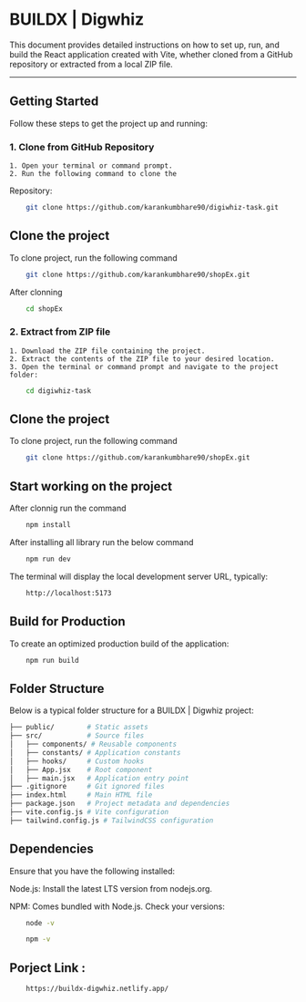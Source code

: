 # **BUILDX | Digwhiz**

This document provides detailed instructions on how to set up, run, and build the React application created with Vite, whether cloned from a GitHub repository or extracted from a local ZIP file.

---

## **Getting Started**

Follow these steps to get the project up and running:

### **1. Clone from GitHub Repository**

    1. Open your terminal or command prompt.
    2. Run the following command to clone the 
    
Repository:
```bash
    git clone https://github.com/karankumbhare90/digiwhiz-task.git 
   ```
   

## Clone the project

To clone project, run the following command

```bash
    git clone https://github.com/karankumbhare90/shopEx.git
```
After clonning
```bash
    cd shopEx 
```

### **2. Extract from ZIP file**

    1. Download the ZIP file containing the project.
    2. Extract the contents of the ZIP file to your desired location.
    3. Open the terminal or command prompt and navigate to the project folder:

```bash
    cd digiwhiz-task
```

   
## Clone the project

To clone project, run the following command

```bash
    git clone https://github.com/karankumbhare90/shopEx.git
```



## Start working on the project

After clonnig run the command
```bash
    npm install
```

After installing all library run the below command

```bash
    npm run dev
```

The terminal will display the local development server URL, typically:

```bash
    http://localhost:5173
```


## Build for Production
To create an optimized production build of the application:
```bash
    npm run build
```


## Folder Structure
Below is a typical folder structure for a BUILDX | Digwhiz project:
```bash
├── public/        # Static assets
├── src/           # Source files
│   ├── components/ # Reusable components
│   ├── constants/ # Application constants
│   ├── hooks/     # Custom hooks
│   ├── App.jsx    # Root component
│   ├── main.jsx   # Application entry point
├── .gitignore     # Git ignored files
├── index.html     # Main HTML file
├── package.json   # Project metadata and dependencies
├── vite.config.js # Vite configuration
├── tailwind.config.js # TailwindCSS configuration
```

## Dependencies
Ensure that you have the following installed:

Node.js: Install the latest LTS version from nodejs.org.

NPM: Comes bundled with Node.js.
Check your versions:

```bash
    node -v
```
```bash
    npm -v
```

## Porject Link : 
```bash
    https://buildx-digwhiz.netlify.app/
```
